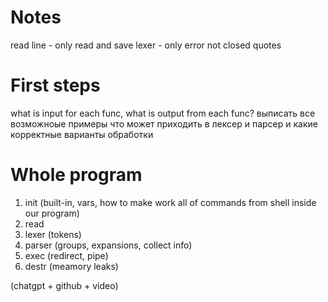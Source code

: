 # Notes
read line - only read and save 
lexer - only error not closed quotes

# First steps
what is input for each func, what is output from each func?
выписать все возможноые примеры что может приходить в лексер и парсер и какие корректные варианты обработки

# Whole program
1) init (built-in, vars, how to make work all of commands from shell inside our program)
2) read
3) lexer (tokens)
4) parser (groups, expansions, collect info)
5) exec (redirect, pipe)
6) destr (meamory leaks)

(chatgpt + github + video)